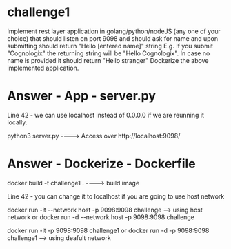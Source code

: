 # challenge1

Implement rest layer application in golang/python/nodeJS (any one of your choice) that should listen on port 9098 and should ask for name and upon submitting should return "Hello [entered name]" string
E.g. If you submit "Cognologix" the returning string will be "Hello Cognologix". In case no name is provided it should return "Hello stranger"
Dockerize the above implemented application.

# Answer - App - server.py 
Line 42 - we can use localhost instead of 0.0.0.0 if we are reunning it locally.

python3 server.py ----> Access over http://localhost:9098/


# Answer - Dockerize -  Dockerfile

docker build -t challenge1 .   ----> build image

Line 42 - you can change it to localhost if you are going to use host network

docker run -it --network host -p 9098:9098 challenge  --> using host network
            or
docker run -d --network host -p 9098:9098 challenge



docker run -it -p 9098:9098 challenge1 
            or
docker run -d -p 9098:9098 challenge1  --> using deafult network






